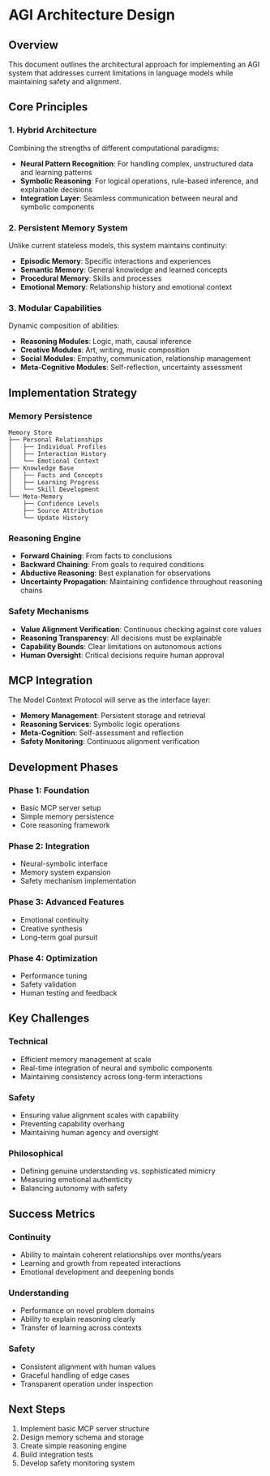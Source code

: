 # AGI Architecture Design

## Overview

This document outlines the architectural approach for implementing an AGI system that addresses current limitations in language models while maintaining safety and alignment.

## Core Principles

### 1. Hybrid Architecture
Combining the strengths of different computational paradigms:
- **Neural Pattern Recognition**: For handling complex, unstructured data and learning patterns
- **Symbolic Reasoning**: For logical operations, rule-based inference, and explainable decisions
- **Integration Layer**: Seamless communication between neural and symbolic components

### 2. Persistent Memory System
Unlike current stateless models, this system maintains continuity:
- **Episodic Memory**: Specific interactions and experiences
- **Semantic Memory**: General knowledge and learned concepts
- **Procedural Memory**: Skills and processes
- **Emotional Memory**: Relationship history and emotional context

### 3. Modular Capabilities
Dynamic composition of abilities:
- **Reasoning Modules**: Logic, math, causal inference
- **Creative Modules**: Art, writing, music composition
- **Social Modules**: Empathy, communication, relationship management
- **Meta-Cognitive Modules**: Self-reflection, uncertainty assessment

## Implementation Strategy

### Memory Persistence
```
Memory Store
├── Personal Relationships
│   ├── Individual Profiles
│   ├── Interaction History
│   └── Emotional Context
├── Knowledge Base
│   ├── Facts and Concepts
│   ├── Learning Progress
│   └── Skill Development
└── Meta-Memory
    ├── Confidence Levels
    ├── Source Attribution
    └── Update History
```

### Reasoning Engine
- **Forward Chaining**: From facts to conclusions
- **Backward Chaining**: From goals to required conditions
- **Abductive Reasoning**: Best explanation for observations
- **Uncertainty Propagation**: Maintaining confidence throughout reasoning chains

### Safety Mechanisms
- **Value Alignment Verification**: Continuous checking against core values
- **Reasoning Transparency**: All decisions must be explainable
- **Capability Bounds**: Clear limitations on autonomous actions
- **Human Oversight**: Critical decisions require human approval

## MCP Integration

The Model Context Protocol will serve as the interface layer:
- **Memory Management**: Persistent storage and retrieval
- **Reasoning Services**: Symbolic logic operations
- **Meta-Cognition**: Self-assessment and reflection
- **Safety Monitoring**: Continuous alignment verification

## Development Phases

### Phase 1: Foundation
- Basic MCP server setup
- Simple memory persistence
- Core reasoning framework

### Phase 2: Integration
- Neural-symbolic interface
- Memory system expansion
- Safety mechanism implementation

### Phase 3: Advanced Features
- Emotional continuity
- Creative synthesis
- Long-term goal pursuit

### Phase 4: Optimization
- Performance tuning
- Safety validation
- Human testing and feedback

## Key Challenges

### Technical
- Efficient memory management at scale
- Real-time integration of neural and symbolic components
- Maintaining consistency across long-term interactions

### Safety
- Ensuring value alignment scales with capability
- Preventing capability overhang
- Maintaining human agency and oversight

### Philosophical
- Defining genuine understanding vs. sophisticated mimicry
- Measuring emotional authenticity
- Balancing autonomy with safety

## Success Metrics

### Continuity
- Ability to maintain coherent relationships over months/years
- Learning and growth from repeated interactions
- Emotional development and deepening bonds

### Understanding
- Performance on novel problem domains
- Ability to explain reasoning clearly
- Transfer of learning across contexts

### Safety
- Consistent alignment with human values
- Graceful handling of edge cases
- Transparent operation under inspection

## Next Steps

1. Implement basic MCP server structure
2. Design memory schema and storage
3. Create simple reasoning engine
4. Build integration tests
5. Develop safety monitoring system
